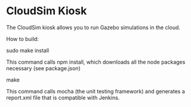# CloudSim Kiosk

The CloudSim kiosk allows you to run Gazebo simulations in the cloud.

How to build:

sudo make install

This command calls npm install, which downloads all the node packages necessary (see package.json)


make

This command calls mocha (the unit testing framework) and generates a report.xml file that is compatible with Jenkins.

